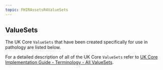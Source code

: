 ```yaml
---
topic: FHIRAssetsR4ValueSets
---
```

## ValueSets
The UK Core `ValueSets` that have been created specifically for use in pathology are listed below. 

For a detailed description of all of the UK Core `ValueSets` refer to [UK Core Implementation Guide - Terminology - All ValueSets](https://simplifier.net/guide/uk-core-implementation-guide-stu2/Home/Terminology/AllValueSets?version=2.0.0).
